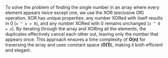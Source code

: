 To solve the problem of finding the single number in an array where every element appears twice except one, we use the XOR (exclusive OR) operation. XOR has unique properties: any number XORed with itself results in 0 (`x ^ x = 0`), and any number XORed with 0 remains unchanged (`x ^ 0 = x`). By iterating through the array and XORing all the elements, the duplicates effectively cancel each other out, leaving only the number that appears once. This approach ensures a time complexity of **O(n)** for traversing the array and uses constant space (**O(1)**), making it both efficient and elegant.
